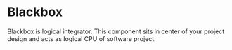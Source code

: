 # Blackbox
Blackbox is logical integrator. This component sits in center of your project design and acts as logical CPU of software project.
